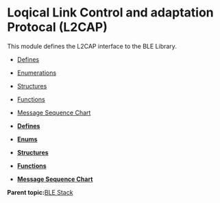 # Loqical Link Control and adaptation Protocal \(L2CAP\)

This module defines the L2CAP interface to the BLE Library.

-   [Defines](GUID-B5CA4E6C-4575-4818-A249-B17B233369D0.md)
-   [Enumerations](GUID-C0BF88CD-CBF9-4EA1-AC28-B1CFC0D13BE4.md)
-   [Structures](GUID-D3C56C79-3C4C-45A4-8AD6-5AC12C62EFD9.md)
-   [Functions](GUID-B780FD08-A101-4686-A604-9AF23DB222E0.md)
-   [Message Sequence Chart](GUID-00E43E29-22F6-4E44-B03F-CF14B8524B93.md)

-   **[Defines](GUID-B5CA4E6C-4575-4818-A249-B17B233369D0.md)**  

-   **[Enums](GUID-C0BF88CD-CBF9-4EA1-AC28-B1CFC0D13BE4.md)**  

-   **[Structures](GUID-D3C56C79-3C4C-45A4-8AD6-5AC12C62EFD9.md)**  

-   **[Functions](GUID-B780FD08-A101-4686-A604-9AF23DB222E0.md)**  

-   **[Message Sequence Chart](GUID-00E43E29-22F6-4E44-B03F-CF14B8524B93.md)**  


**Parent topic:**[BLE Stack](GUID-BCDDE166-F3AD-498B-9900-257827609467.md)

